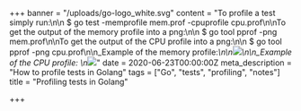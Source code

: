 +++
banner = "/uploads/go-logo_white.svg"
content = "To profile a test simply run:\n\n    $ go test -memprofile mem.prof -cpuprofile cpu.prof\n\nTo get the output of the memory profile into a png:\n\n    $ go tool pprof -png mem.prof\n\nTo get the output of the CPU profile into a png:\n\n    $ go tool pprof -png cpu.prof\n\n_Example of the memory profile:_\n\n![](/uploads/profile001.png)\n\n_Example of the CPU profile:  \n![](/uploads/profile002.png)_"
date = 2020-06-23T00:00:00Z
meta_description = "How to profile tests in Golang"
tags = ["Go", "tests", "profiling", "notes"]
title = "Profiling tests in Golang"

+++
